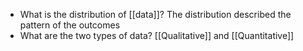 - What is the distribution of [[data]]?
	The distribution described the pattern of the outcomes
- What are the two types of data?
	[[Qualitative]] and [[Quantitative]]